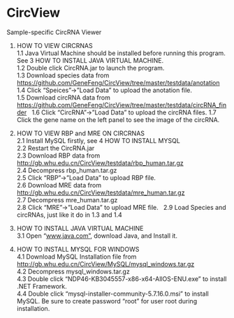 # CircView
Sample-specific CircRNA Viewer

1. HOW TO VIEW CIRCRNAS  
 1.1 Java Virtual Machine should be installed before running this program. See 3 HOW TO   INSTALL JAVA VIRTUAL MACHINE.  
 1.2 Double click CircRNA.jar to launch the program.  
 1.3 Download species data from https://github.com/GeneFeng/CircView/tree/master/testdata/anotation  
 1.4 Click “Speices”->”Load Data” to upload the anotation file.  
 1.5 Download circRNA data from https://github.com/GeneFeng/CircView/tree/master/testdata/circRNA_finder     
 1.6 Click “CircRNA”->”Load Data” to upload the circRNA files. 
 1.7 Click the gene name on the left panel to see the image of the circRNA.  

2. HOW TO VIEW RBP and MRE ON CIRCRNAS  
 2.1 Install MySQL firstly, see 4 HOW TO INSTALL MYSQL  
 2.2 Restart the CircRNA.jar  
 2.3 Download RBP data from http://gb.whu.edu.cn/CircView/testdata/rbp_human.tar.gz  
 2.4 Decompress rbp_human.tar.gz  
 2.5 Click “RBP”->”Load Data” to upload RBP file.  
 2.6 Download MRE data from http://gb.whu.edu.cn/CircView/testdata/mre_human.tar.gz  
 2.7 Decompress mre_human.tar.gz  
 2.8 Click “MRE”->”Load Data” to upload MRE file.  
 2.9 Load Species and circRNAs, just like it do in 1.3 and 1.4  
  
3. HOW TO INSTALL JAVA VIRTUAL MACHINE  
 3.1 Open “www.java.com”, download Java, and Install it.  

4. HOW TO INSTALL MYSQL FOR WINDOWS  
 4.1 Download MySQL Installation file from http://gb.whu.edu.cn/CircView/MySQL/mysql_windows.tar.gz  
 4.2 Decompress mysql_windows.tar.gz  
 4.3 Double click “NDP46-KB3045557-x86-x64-AllOS-ENU.exe” to install .NET Framework.  
 4.4 Double click “mysql-installer-community-5.7.16.0.msi” to install MySQL. Be sure to create password “root” for user root during installation.  
